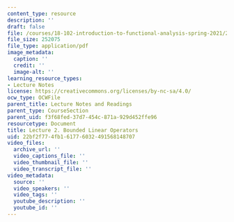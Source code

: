 ```yaml
---
content_type: resource
description: ''
draft: false
file: /courses/18-102-introduction-to-functional-analysis-spring-2021/22bf2f774fb161776032491568148707_MIT18_102s21_lec2.pdf
file_size: 252075
file_type: application/pdf
image_metadata:
  caption: ''
  credit: ''
  image-alt: ''
learning_resource_types:
- Lecture Notes
license: https://creativecommons.org/licenses/by-nc-sa/4.0/
ocw_type: OCWFile
parent_title: Lecture Notes and Readings
parent_type: CourseSection
parent_uid: f3f68fed-37d7-454c-871a-929d452ffe96
resourcetype: Document
title: Lecture 2. Bounded Linear Operators
uid: 22bf2f77-4fb1-6177-6032-491568148707
video_files:
  archive_url: ''
  video_captions_file: ''
  video_thumbnail_file: ''
  video_transcript_file: ''
video_metadata:
  source: ''
  video_speakers: ''
  video_tags: ''
  youtube_description: ''
  youtube_id: ''
---
```

